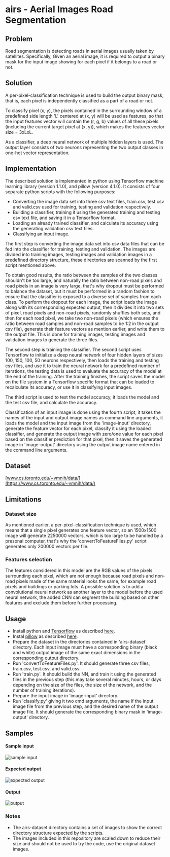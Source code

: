 # airs - Aerial Images Road Segmentation

## Problem
Road segmentation is detecting roads in aerial images usually taken by satellites. Specifically, Given an aerial image, it is required to output a binary mask for the input image showing for each pixel if it belongs to a road or not.

## Solution
A per-pixel-classification technique is used to build the output binary mask, that is, each pixel is independently classified as a part of a road or not.

To classify pixel (x, y), the pixels contained in the surrounding window of a predefined side length 'L' centered at (x, y) will be used as features, so that the input features vector will contain the (r, g, b) values of all these pixels (including the current target pixel at (x, y)), which makes the features vector size = 3xLxL.

As a classifier, a deep neural network of multiple hidden layers is used. The output layer consists of two neurons representing the two output classes in one-hot vector representation.

## Implementation
The described solution is implemented in python using Tensorflow machine learning library (version 1.1.0), and pillow (version 4.1.0). It consists of four separate python scripts with the following purposes:
- Converting the image data set into three csv text files, train.csv, test.csv and valid.csv used for training, testing and validation respectively.
- Building a classifier, training it using the generated training and testing csv text file, and saving it in a Tensorflow format.
- Loading an already trained classifier, and calculate its accuracy using the generating validation csv text files.
- Classifying an input image.

The first step is converting the image data set into csv data files that can be fed into the classifier for training, testing and validation. The images are divided into training images, testing images and validation images in a predefined directory structure, these directories are scanned by the first script mentioned above.

To obtain good results, the ratio between the samples of the two classes shouldn't be too large, and naturally the ratio between non-road pixels and road pixels in an image is very large, that's why dropout must be performed to balance the dataset, but it must be performed in a random fashion to ensure that the classifier is exposed to a diverse set of samples from each class. To perform the dropout for each image, the script loads the image along with its corresponding expected output, then it divides it into two sets of pixel, road pixels and non-road pixels, randomly shuffles both sets, and then for each road pixel, we take two non-road pixels (which ensures the ratio between road samples and non-road samples to be 1:2 in the output csv file), generate their feature vectors as mention earlier, and write them to the output file. This is done for training images, testing images and validation images to generate the three files.

The second step is training the classifier. The second script uses Tensorflow to initialize a deep neural network of four hidden layers of sizes 100, 150, 100, 50 neurons respectively, then loads the training and testing csv files, and use it to train the neural network for a predefined number of iterations, the testing data is used to evaluate the accuracy of the model at the end of the training. After the training finishes, the script saves the model on the file system in a Tensorflow specific format that can be loaded to recalculate its accuracy, or use it in classifying input images.

The third script is used to test the model accuracy, it loads the model and the test csv file, and calculate the accuracy.

Classification of an input image is done using the fourth script, it takes the names of the input and output image names as command line arguments, it loads the model and the input image from the 'image-input' directory, generate the feature vector for each pixel, classify it using the loaded classifier, and generate the output image with zero/one value for each pixel based on the classifier prediction for that pixel, then it saves the generated image in 'image-output' directory using the output image name entered in the command line arguments.

## Dataset
[www.cs.toronto.edu/~vmnih/data/](https://www.cs.toronto.edu/~vmnih/data/)

## Limitations
### Dataset size
As mentioned earlier, a per-pixel-classification technique is used, which means that a single pixel generates one feature vector, so an 1500x1500 image will generate 2250000 vectors, which is too large to be handled by a presonal computer, that's why the 'convertToFeatureFiles.py' script generates only 200000 vectors per file.

### Features selection
The features considered in this model are the RGB values of the pixels surrounding each pixel, which are not enough because road pixels and non-road pixels made of the same material looks the same, for example road pixels and buildings or parking lots. A possible solution is to add a convolutional neural network as another layer to the model before the used neural network, the added CNN can segment the building based on other features and exclude them before further processing.

## Usage
- Install python and [Tensorflow](https://www.tensorflow.org/install/) as described [here](https://www.tensorflow.org/install/).
- Instal [pillow](https://python-pillow.org/) as described [here](http://pillow.readthedocs.io/en/3.0.x/installation.html).
- Prepare the dataset in the directories contained in 'airs-dataset' directory. Each input image must have a corresponding binary (black and white) output image of the same exact dimensions in the corresponding output directory.
- Run 'convertToFeatureFiles.py'. It should generate three csv files, train.csv, test.csv, and valid.csv.
- Run 'train.py'. It should build the NN, and train it using the generated files in the previous step (this may take several minutes, hours, or days depending on the size of the files, the size of the network, and the number of training iterations).
- Prepare the input image in 'image-input' directory.
- Run 'classify.py' giving it two cmd arguments, the name if the input image file from the previous step, and the desired name of the output image file. It should generate the corresponding binary mask in 'image-output' directory.

## Samples
#### Sample input
![sample input](/image-input/10228690_15.jpg)
#### Expected output
![expected output](/image-output/10228690_15-01.jpg)
#### Output
![output](/image-output/10228690_15-02.jpg)

### Notes
- The airs-dataset directory contains a set of images to show the correct directory structure expected by the scripts.
- The images included in this repository are scaled down to reduce their size and should not be used to try the code, use the original dataset images.